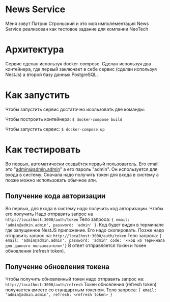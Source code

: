 # News Service
Меня зовут Патрик Строньский и это моя имполементация News Service реализован как тестовое задание для компании NeoTech

# Архитектура
Сервис сделан используя docker-compose. Сделан используя два контейнера, где первый заключает в себе сервис (сделан используя NestJs) а второй базу данных PostgreSQL. 

# Как запустить
Чтобы запустить сервис достаточно исользовать две команды:

Чтобы построить контейнера:
```$ docker-compose build```

Чтобы запустить сервис:
```$ docker-compose up```

# Как тестировать
Во первых, автоматически создаётся первый пользователь. Его email это "admin@admin.admin" а его пароль "admin". Он используется для входа в систему. Сначала надо получить токен для входа в систему а позже можно использовать обычное апи.

## Получение кода авторизации
Во первых, для входа в систему надо получить код авторизации. Чтобы его получить Надо отправить запрос на `http://localhost:3000/auth/token`
Тело запроса: `{ email: 'admin@admin.admin', password: 'admin' }`. Код будет виден в терминале где запущенное NestJS приложение. Его надо скопировать. Позже надо отправить запрос на: `http://localhost:3000/auth/token`
Тело запроса: `{ email: 'admin@admin.admin', password: 'admin' code: '<код из терминала для данного пользователя>'}`
В ответ отправляется токен и токен обновления (refresh token).

## Получение обновления токена
Чтобы получить обновленный токен надо отправить запрос на: `http://localhost:3000/auth/refresh`
Токен обновления (refresh token) получается вместе со стандартным токеном.
Тело запроса: `{ email: 'admin@admin.admin', refresh: <refresh token> }`

